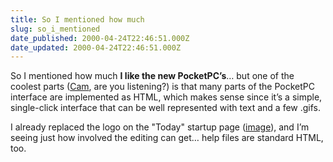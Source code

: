 ```yaml
---
title: So I mentioned how much
slug: so_i_mentioned
date_published: 2000-04-24T22:46:51.000Z
date_updated: 2000-04-24T22:46:51.000Z
---
```


So I mentioned how much **I like the new PocketPC’s**… but one of the coolest parts ([Cam](http://www.camworld.com), are you listening?) is that many parts of the PocketPC interface are implemented as HTML, which makes sense since it’s a simple, single-click interface that can be well represented with text and a few .gifs.

I already replaced the logo on the "Today" startup page ([image](http://www.wiredguy.com/reviews/sr/pocketapps/images/today01.gif)), and I’m seeing just how involved the editing can get… help files are standard HTML, too.
